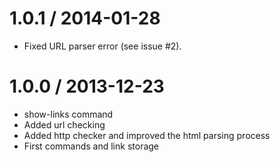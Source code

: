 
1.0.1 / 2014-01-28
==================

 * Fixed URL parser error (see issue #2).

1.0.0 / 2013-12-23
==================

 * show-links command
 * Added url checking
 * Added http checker and improved the html parsing process
 * First commands and link storage